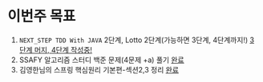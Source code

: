 # 이번주 목표       
1. `NEXT_STEP TDD With JAVA` 2단계, Lotto 2단계(가능하면 3단계, 4단계까지!) [3단계 머지, 4단계 작성중!](https://github.com/next-step/java-lotto/pulls?q=is%3Apr+is%3Aclosed+author%3Akwj1270)      
2. SSAFY 알고리즘 스터디 백준 문제(4문제 +a) 풀기 [완료](https://github.com/SSAFY5thGwangJu4C/Algorithm_AlgoGaZa/tree/main/kwj1270/4%EC%9B%94%201%EC%A3%BC)
3. 김영한님의 스프링 핵심원리 기본편-섹션2,3 정리 [완료](https://github.com/springframework-sprout/SPRING_CORE_BASIC)    

